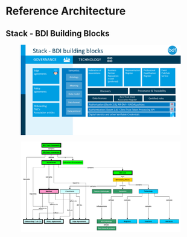 # Reference Architecture



## Stack - BDI Building Blocks



<figure><img src=".gitbook/assets/BDI building blocks.png" alt=""><figcaption></figcaption></figure>



<figure><img src=".gitbook/assets/20240712 BDI Context v03 (1).png" alt=""><figcaption></figcaption></figure>
